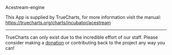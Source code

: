 Acestream-engine


This App is supplied by TrueCharts, for more information visit the manual: https://truecharts.org/charts/incubator/acestream

---

TrueCharts can only exist due to the incredible effort of our staff.
Please consider making a [donation](https://truecharts.org/docs/about/sponsor) or contributing back to the project any way you can!
